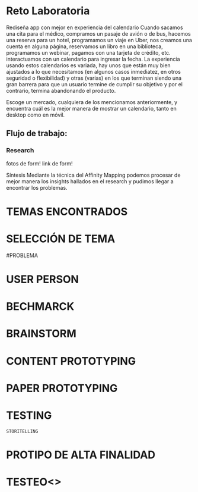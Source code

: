  # Reto Laboratoria
 
 Rediseña app con mejor en experiencia del calendario
Cuando sacamos una cita para el médico, compramos un pasaje de avión o de bus, hacemos una reserva para un hotel, programamos un viaje en Uber, nos creamos una cuenta en alguna página, reservamos un libro en una biblioteca, programamos un webinar, pagamos con una tarjeta de crédito, etc. interactuamos con un calendario para ingresar la fecha. La experiencia usando estos calendarios es variada, hay unos que están muy bien ajustados a lo que necesitamos (en algunos casos inmediatez, en otros seguridad o flexibilidad) y otras (varias) en los que terminan siendo una gran barrera para que un usuario termine de cumplir su objetivo y por el contrario, termina abandonando el producto.

Escoge un mercado, cualquiera de los mencionamos anteriormente, y encuentra cuál es la mejor manera de mostrar un calendario, tanto en desktop como en móvil.



## Flujo de trabajo:
### Research

fotos de form!
link de form!


Síntesis
Mediante la técnica del Affinity Mapping podemos procesar de mejor manera los insights hallados en el research y pudimos llegar a encontrar los problemas.

# TEMAS ENCONTRADOS

# SELECCIÓN DE TEMA
 #PROBLEMA

 # USER PERSON 
 # BECHMARCK
# BRAINSTORM
# CONTENT PROTOTYPING
# PAPER PROTOTYPING
# TESTING
    STORITELLING
# PROTIPO DE ALTA FINALIDAD
# TESTEO<>    